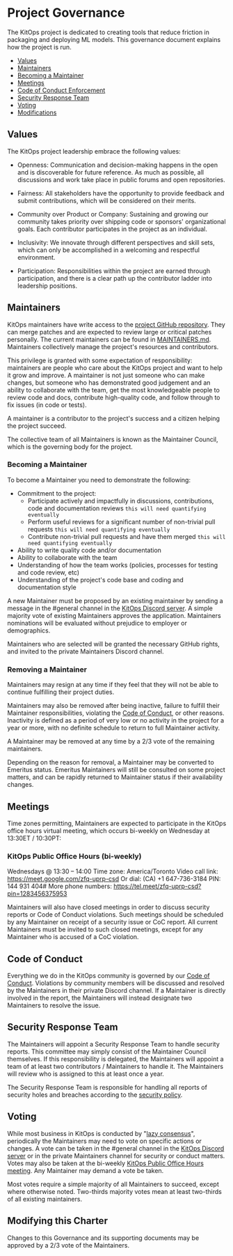# Project Governance

The KitOps project is dedicated to creating tools that reduce friction in packaging and deploying ML models. This governance document explains how the project is run.

- [Values](#values)
- [Maintainers](#maintainers)
- [Becoming a Maintainer](#becoming-a-maintainer)
- [Meetings](#meetings)
- [Code of Conduct Enforcement](#code-of-conduct)
- [Security Response Team](#security-response-team)
- [Voting](#voting)
- [Modifications](#modifying-this-charter)

## Values

The KitOps project leadership embrace the following values:

* Openness: Communication and decision-making happens in the open and is discoverable for future reference. As much as possible, all discussions and work take place in public forums and open repositories.

* Fairness: All stakeholders have the opportunity to provide feedback and submit contributions, which will be considered on their merits.

* Community over Product or Company: Sustaining and growing our community takes priority over shipping code or sponsors' organizational goals.  Each contributor participates in the project as an individual.

* Inclusivity: We innovate through different perspectives and skill sets, which can only be accomplished in a welcoming and respectful environment.

* Participation: Responsibilities within the project are earned through participation, and there is a clear path up the contributor ladder into leadership positions.

## Maintainers

KitOps maintainers have write access to the [project GitHub repository](https://github.com/jozu-ai/kitops). They can merge patches and are expected to review large or critical patches personally. The current maintainers can be found in [MAINTAINERS.md](./MAINTAINERS.md).  Maintainers collectively manage the project's resources and contributors.

This privilege is granted with some expectation of responsibility: maintainers are people who care about the KitOps project and want to help it grow and improve. A maintainer is not just someone who can make changes, but someone who has demonstrated good judgement and an ability to collaborate with the team, get the most knowledgeable people to review code and docs, contribute high-quality code, and follow through to fix issues (in code or tests).

A maintainer is a contributor to the project's success and a citizen helping the project succeed.

The collective team of all Maintainers is known as the Maintainer Council, which is the governing body for the project.

### Becoming a Maintainer

To become a Maintainer you need to demonstrate the following:

  * Commitment to the project:
    * Participate actively and impactfully in discussions, contributions, code and documentation reviews `this will need quantifying eventually`
    * Perform useful reviews for a significant number of non-trivial pull requests `this will need quantifying eventually`
    * Contribute non-trivial pull requests and have them merged `this will need quantifying eventually`
  * Ability to write quality code and/or documentation
  * Ability to collaborate with the team
  * Understanding of how the team works (policies, processes for testing and code review, etc)
  * Understanding of the project's code base and coding and documentation style

A new Maintainer must be proposed by an existing maintainer by sending a message in the #general channel in the [KitOps Discord server](https://discord.gg/YyAfWnEg). A simple majority vote of existing Maintainers approves the application.  Maintainers nominations will be evaluated without prejudice to employer or demographics.

Maintainers who are selected will be granted the necessary GitHub rights, and invited to the private Maintainers Discord channel.

### Removing a Maintainer

Maintainers may resign at any time if they feel that they will not be able to continue fulfilling their project duties.

Maintainers may also be removed after being inactive, failure to fulfill their Maintainer responsibilities, violating the [Code of Conduct](./CODE-OF-CONDUCT.md), or other reasons. Inactivity is defined as a period of very low or no activity in the project for a year or more, with no definite schedule to return to full Maintainer activity.

A Maintainer may be removed at any time by a 2/3 vote of the remaining maintainers.

Depending on the reason for removal, a Maintainer may be converted to Emeritus status.  Emeritus Maintainers will still be consulted on some project matters, and can be rapidly returned to Maintainer status if their availability changes.

## Meetings

Time zones permitting, Maintainers are expected to participate in the KitOps office hours virtual meeting, which occurs bi-weekly on Wednesday at 13:30ET / 10:30PT:

### KitOps Public Office Hours (bi-weekly)
Wednesdays @ 13:30 – 14:00
Time zone: America/Toronto
Video call link: https://meet.google.com/zfq-uprp-csd
Or dial: (CA) +1 647-736-3184 PIN: 144 931 404#
More phone numbers: https://tel.meet/zfq-uprp-csd?pin=1283456375953

Maintainers will also have closed meetings in order to discuss security reports or Code of Conduct violations.  Such meetings should be scheduled by any Maintainer on receipt of a security issue or CoC report.  All current Maintainers must be invited to such closed meetings, except for any Maintainer who is accused of a CoC violation.

## Code of Conduct

Everything we do in the KitOps community is governed by our [Code of Conduct](./CODE-OF-CONDUCT.md). Violations by community members will be discussed and resolved by the Maintainers in their private Discord channel.  If a Maintainer is directly involved in the report, the Maintainers will instead designate two Maintainers to resolve the issue.

## Security Response Team

The Maintainers will appoint a Security Response Team to handle security reports. This committee may simply consist of the Maintainer Council themselves.  If this responsibility is delegated, the Maintainers will appoint a team of at least two contributors / Maintainers to handle it.  The Maintainers will review who is assigned to this at least once a year.

The Security Response Team is responsible for handling all reports of security holes and breaches according to the [security policy](./SECURITY.md).

## Voting

While most business in KitOps is conducted by "[lazy consensus](https://community.apache.org/committers/lazyConsensus.html)", periodically the Maintainers may need to vote on specific actions or changes. A vote can be taken in the #general channel in the [KitOps Discord server](https://discord.gg/YyAfWnEg) or in the private Maintainers channel for security or conduct matters. Votes may also be taken at the bi-weekly [KitOps Public Office Hours meeting](#kitops-public-office-hours-bi-weekly). Any Maintainer may demand a vote be taken.

Most votes require a simple majority of all Maintainers to succeed, except where otherwise noted.  Two-thirds majority votes mean at least two-thirds of all existing maintainers.

## Modifying this Charter

Changes to this Governance and its supporting documents may be approved by a 2/3 vote of the Maintainers.
